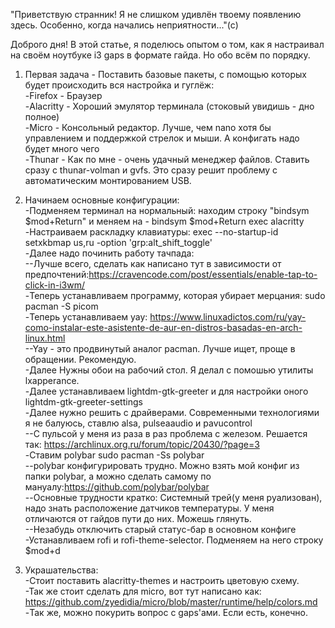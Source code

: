 "Приветствую странник! Я не слишком удивлён твоему появлению здесь. Особенно, когда начались неприятности..."(с)


Доброго дня! В этой статье, я поделюсь опытом о том, как я настраивал на своём ноутбуке i3 gaps в формате гайда. Но обо всём по порядку.

1. Первая задача - Поставить базовые пакеты, с помощью которых будет происходить вся настройка и гуглёж:<br>
-Firefox - Браузер<br>
-Alacritty - Хороший эмулятор терминала (стоковый увидишь - дно полное)<br>
-Micro - Консольный редактор. Лучше, чем nano хотя бы управлением и поддержкой стрелок и мыши. А конфигать надо будет много чего<br>
-Thunar - Как по мне - очень удачный менеджер файлов. Ставить сразу с thunar-volman и gvfs. Это сразу решит проблему с автоматическим монтированием USB.

2. Начинаем основные конфигурации:<br>
-Подменяем терминал на нормальный: находим строку "bindsym $mod+Return" и меняем на - bindsym $mod+Return exec alacritty<br>
-Настраиваем раскладку клавиатуры: exec --no-startup-id setxkbmap us,ru -option 'grp:alt_shift_toggle'<br>
-Далее надо починить работу тачпада: <br>
--Лучше всего, сделать как написано тут в зависимости от предпочтений:https://cravencode.com/post/essentials/enable-tap-to-click-in-i3wm/<br>
-Теперь устанавливаем программу, которая убирает мерцания: sudo pacman -S picom<br>
-Теперь устанавливаем yay: https://www.linuxadictos.com/ru/yay-como-instalar-este-asistente-de-aur-en-distros-basadas-en-arch-linux.html<br>
--Yay - это продвинутый аналог pacman. Лучше ищет, проще в обращении. Рекомендую.<br>
-Далее Нужны обои на рабочий стол. Я делал с помошью утилиты lxapperance.<br>
-Далее устанавливаем lightdm-gtk-greeter и для настройки оного lightdm-gtk-greeter-settings <br>
-Далее нужно решить с драйверами. Современными технологиями я не балуюсь, ставлю alsa, pulseaaudio и pavucontrol<br>
--C пульсой у меня из раза в раз проблема с железом. Решается так: https://archlinux.org.ru/forum/topic/20430/?page=3<br>
-Ставим polybar sudo pacman -Ss  polybar <br>
--polybar конфигурировать трудно. Можно взять мой конфиг из папки polybar, а можно сделать самому по мануалу:https://github.com/polybar/polybar<br>
--Основные трудности кратко: Системный трей(у меня руализован), надо знать расположение датчиков температуры. У меня отличаются от гайдов пути до них. Можешь глянуть.<br>
--Незабудь отключить старый статус-бар в основном конфиге<br>
-Устанавливаем rofi и rofi-theme-selector. Подменяем на него строку $mod+d<br>


3. Украшательства:<br>
-Стоит поставить alacritty-themes и настроить цветовую схему.<br>
-Так же стоит сделать для micro, вот тут написано как: https://github.com/zyedidia/micro/blob/master/runtime/help/colors.md<br>
-Так же, можно покурить вопрос с gaps'ами. Если есть, конечно.
